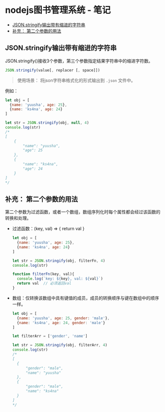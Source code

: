 # nodejs图书管理系统 - 笔记

- [JSON.stringify输出带有缩进的字符串](#jsonstringify输出带有缩进的字符串)
- [补充： 第二个参数的用法](#补充-第二个参数的用法)

## JSON.stringify输出带有缩进的字符串
JSON.stringify()接收3个参数，第三个参数指定结果字符串中的缩进字符数。
```js
JSON.stringify(value[, replacer [, space]])
```
> 使用场景： 将json字符串格式化的形式输出到 `.json` 文件中。

例如：

```js
let obj = [
  {name: 'yuusha', age: 25},
  {name: 'ks4na', age: 24}
]

let str = JSON.stringify(obj, null, 4)
console.log(str)
/*
[
    {
        "name": "yuusha",
        "age": 25
    },
    {
        "name": "ks4na",
        "age": 24
    }
]
*/
```
## 补充： 第二个参数的用法

第二个参数为过滤函数，或者一个数组，数组序列化时每个属性都会经过该函数的转换和处理。

- 过滤函数：(key, val) => { return val }
  ```js
  let obj = [
    {name: 'yuusha', age: 25},
    {name: 'ks4na', age: 24}
  ]

  let str = JSON.stringify(obj, filterFn, 4)
  console.log(str)

  function filterFn(key, val){
    console.log(`key: ${key}, val: ${val}`)
    return val  // 必须返回val
  }
  ```
- 数组：仅转换该数组中具有键值的成员，成员的转换顺序与键在数组中的顺序一样。
  ```js
  let obj = [
    {name: 'yuusha', age: 25, gender: 'male'},
    {name: 'ks4na', age: 24, gender: 'male'}
  ]

  let filterArr = ['gender', 'name']

  let str = JSON.stringify(obj, filterArr, 4)
  console.log(str)
  /*
  [
    {
        "gender": "male",
        "name": "yuusha"
    },
    {
        "gender": "male",
        "name": "ks4na"
    }
  ]
  */
  ```
